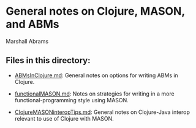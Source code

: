 General notes on Clojure, MASON, and ABMs
====
Marshall Abrams

## Files in this directory:

* [ABMsInClojure.md](https://github.com/mars0i/masonclj/blob/master/doc/ABMsInClojure.md):
General notes on options for writing ABMs in Clojure.

* [functionalMASON.md](https://github.com/mars0i/masonclj/blob/master/doc/functionalMASON.md):
 Notes on strategies for writing in a more
functional-programming style using MASON.

* [ClojureMASONinteropTips.md](https://github.com/mars0i/masonclj/blob/master/doc/ClojureMASONinteropTips.md):
General notes on Clojure-Java interop relevant to use of Clojure with
MASON. 
